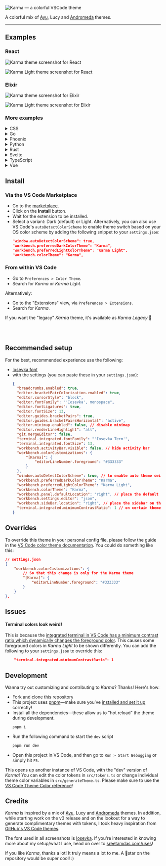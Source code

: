 ![Karma — a colorful VSCode theme](./images/karma-card-large.jpg)

A colorful mix of [Ayu](https://marketplace.visualstudio.com/items?itemName=teabyii.ayu), Lucy and [Andromeda](https://marketplace.visualstudio.com/items?itemName=EliverLara.andromeda) themes.

---

## Examples

### React

![Karma theme screenshot for React](./images/v3/react.webp)

![Karma Light theme screenshot for React](./images/v3/react-light.webp)

### Elixir

![Karma theme screenshot for Elixir](./images/v3/elixir.webp)

![Karma Light theme screenshot for Elixir](./images/v3/elixir-light.webp)

### More examples

<details>
<summary>CSS</summary>

![Karma theme screenshot for CSS](./images/v3/css.webp)
![Karma Light theme screenshot for CSS](./images/v3/css-light.webp)

</details>

<details>
<summary>Go</summary>

![Karma theme screenshot for Go](./images/v3/go.webp)
![Karma Light theme screenshot for Go](./images/v3/go-light.webp)

</details>

<details>
<summary>Phoenix</summary>

![Karma theme screenshot for Phoenix](./images/v3/phoenix.webp)
![Karma Light theme screenshot for Phoenix](./images/v3/phoenix-light.webp)

</details>

<details>
<summary>Python</summary>

![Karma theme screenshot for Python](./images/v3/python.webp)
![Karma Light theme screenshot for Python](./images/v3/python-light.webp)

</details>

<details>
<summary>Rust</summary>

![Karma theme screenshot for Rust](./images/v3/rust.webp)
![Karma Light theme screenshot for Rust](./images/v3/rust-light.webp)

</details>

<details>
<summary>Svelte</summary>

![Karma theme screenshot for Svelte](./images/v3/svelte.webp)
![Karma Light theme screenshot for Svelte](./images/v3/svelte-light.webp)

</details>

<details>
<summary>TypeScript</summary>

![Karma theme screenshot for TypeScript](./images/v3/typescript.webp)
![Karma Light theme screenshot for TypeScript](./images/v3/typescript-light.webp)

</details>

<details>
<summary>Vue</summary>

![Karma theme screenshot for Vue](./images/v3/vue.webp)
![Karma Light theme screenshot for Vue](./images/v3/vue-light.webp)

</details>

## Install

### Via the VS Code Marketplace

- Go to the [marketplace](https://marketplace.visualstudio.com/items?itemName=SreetamD.karma).
- Click on the **Install** button.
- Wait for the extension to be installed.
- Select a variant: Dark (default) or Light. Alternatively, you can also use VS Code's `autoDetectColorScheme` to enable theme switch based on your OS color scheme by adding the following snippet to your `settings.json`:
  ```json
  "window.autoDetectColorScheme": true,
  "workbench.preferredDarkColorTheme": "Karma",
  "workbench.preferredLightColorTheme": "Karma Light",
  "workbench.colorTheme": "Karma",
  ```

### From within VS Code

- Go to `Preferences > Color Theme`.
- Search for _Karma_ or _Karma Light_.

Alternatively:

- Go to the "Extensions" view, via `Preferences > Extensions`.
- Search for _Karma_.

If you want the "legacy" _Karma_ theme, it's available as _Karma Legacy_ 🙂

<br />
<br />

## Recommended setup

For the best, recommended experience use the following:

- [Iosevka font](https://typeof.net/Iosevka/)
- with the settings (you can paste these in your `settings.json`):
  ```json
  {
  	"breadcrumbs.enabled": true,
  	"editor.bracketPairColorization.enabled": true,
  	"editor.cursorStyle": "block",
  	"editor.fontFamily": "'Iosevka', monospace",
  	"editor.fontLigatures": true,
  	"editor.fontSize": 13,
  	"editor.guides.bracketPairs": true,
  	"editor.guides.bracketPairsHorizontal": "active",
  	"editor.minimap.enabled": false, // disable minimap
  	"editor.renderLineHighlight": "all",
  	"git.mergeEditor": false,
  	"terminal.integrated.fontFamily": "'Iosevka Term'",
  	"terminal.integrated.fontSize": 13,
  	"workbench.activityBar.visible": false, // hide activity bar
  	"workbench.colorCustomizations": {
  		"[Karma]": {
  			"editorLineNumber.foreground": "#333333"
  		}
  	},
  	"window.autoDetectColorScheme": true, // to enable auto theme switch based on OS color scheme
  	"workbench.preferredDarkColorTheme": "Karma",
  	"workbench.preferredLightColorTheme": "Karma Light",
  	"workbench.colorTheme": "Karma",
  	"workbench.panel.defaultLocation": "right", // place the default panel (terminal etc.) on the right
  	"workbench.settings.editor": "json",
  	"workbench.sideBar.location": "right", // place the sidebar on the right
  	"terminal.integrated.minimumContrastRatio": 1 // on certain themes, the color gets altered by VS Code for contrast, disable this to use Karma colors
  }
  ```

## Overrides

To override this theme in your personal config file, please follow the guide in the [VS Code color theme documentation](https://code.visualstudio.com/api/extension-guides/color-theme). You could do something like this:

```json
// settings.json
{
	"workbench.colorCustomizations": {
		// So that this change is only for the Karma theme
		"[Karma]": {
			"editorLineNumber.foreground": "#333333"
		}
	}
},
```

## Issues

#### Terminal colors look weird!

This is because the [integrated terminal in VS Code has a minimum contrast ratio which dynamically changes the foreground color](https://code.visualstudio.com/updates/v1_66#_minimum-contrast-ratio-default-changed). This causes some foreground colors in _Karma Light_ to be shown differently. You can add the following to your `settings.json` to override this:

```json
	"terminal.integrated.minimumContrastRatio": 1
```

## Development

Wanna try out customizing and contributing to _Karma_? Thanks! Here's how:

- Fork and clone this repository
- This project uses [pnpm](https://pnpm.io/)—make sure you've [installed and set it up](https://pnpm.io/installation) correctly!
- Install all the dependencies—these allow us to "hot reload" the theme during development.
  ```sh
  pnpm i
  ```
- Run the following command to start the `dev` script
  ```sh
  pnpm run dev
  ```
- Open this project in VS Code, and then go to `Run > Start Bebugging` or simply hit `F5`.

This opens up another instance of VS Code, with the "dev" version of _Karma_! You can edit the color tokens in `src/tokens.ts` or change individual theme color variables in `src/generateTheme.ts`. Please make sure to use the [VS Code Theme Color reference](https://code.visualstudio.com/api/references/theme-color)!

## Credits

_Karma_ is inspired by a mix of [Ayu](https://marketplace.visualstudio.com/items?itemName=teabyii.ayu), Lucy and [Andromeda](https://marketplace.visualstudio.com/items?itemName=EliverLara.andromeda) themes. In addition, while starting work on the v3 release and on the lookout for a way to generate complimentary themes with tokens, I took heavy inspiration from [GitHub's VS Code themes](https://github.com/primer/github-vscode-theme).

The font used in all screenshots is [Iosevka](https://typeof.net/Iosevka/). If you're interested in knowing more about my setup/what I use, head on over to [sreetamdas.com/uses](https://sreetamdas.com/uses)!

If you like _Karma_, thanks a lot! It truly means a lot to me. A 🌟star on the repository would be super cool! :)
